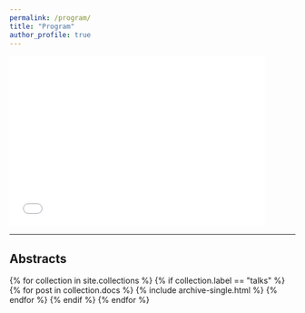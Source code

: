 ```yaml
---
permalink: /program/
title: "Program"
author_profile: true
---
```

<div>
<embed src="{{ site.baseurl }}/files/ProgrammeWaveTurb_v0.pdf" width="450" height="300" type='application/pdf'> 
</div>

***

## Abstracts
{% for collection in site.collections %}
{% if collection.label == "talks" %}
  {% for post in collection.docs %}
  {% include archive-single.html %}
  {% endfor %}
{% endif %}
{% endfor %}
